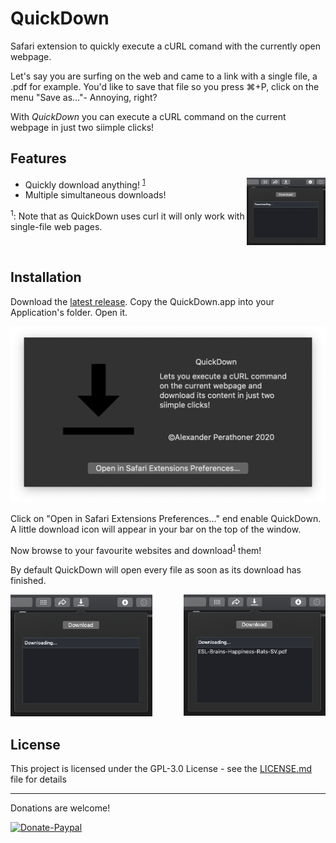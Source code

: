 # QuickDown
Safari extension to quickly execute a cURL comand with the currently open webpage.

Let's say you are surfing on the web and came to a link with a single file, a .pdf for example. You'd like to save that file so you press ⌘+P, click on the menu "Save as..."-	Annoying, right?

With *QuickDown* you can execute a cURL command on the current webpage in just two siimple clicks!

## Features

<img align="right" margin="10px" src="https://raw.githubusercontent.com/AlexPerathoner/QuickDown/master/Screens/ui.png" width="25%"></img>

- Quickly download anything! <sup>[1](#note1)</sup>
- Multiple simultaneous downloads!

<a name="note1"></a><sup>1</sup>: Note that as QuickDown uses curl it will only work with single-file web pages.</mark>

<br>

## Installation
Download the [latest release](https://github.com/AlexPerathoner/QuickDown/releases/latest). Copy the QuickDown.app into your Application's folder. Open it.

![Welcome Window](https://raw.githubusercontent.com/AlexPerathoner/QuickDown/master/Screens/welcomeScreen.png)

Click on "Open in Safari Extensions Preferences..." end enable QuickDown. A little download icon will appear in your bar on the top of the window.

Now browse to your favourite websites and download<sup>[1](#note1)</sup> them!

By default QuickDown will open every file as soon as its download has finished.


<img align="right" margin="10px" src="https://raw.githubusercontent.com/AlexPerathoner/QuickDown/master/Screens/downloading.png" width="45%"></img>


<img margin="10px" src="https://raw.githubusercontent.com/AlexPerathoner/QuickDown/master/Screens/ui.png" width="45%"></img>

## License

This project is licensed under the GPL-3.0 License - see the [LICENSE.md](LICENSE.md) file for details

---
Donations are welcome!

[![Donate-Paypal](https://img.shields.io/badge/donate-paypal-yellow.svg?style=flat)](https://paypal.me/AlexanderPerathoner)
